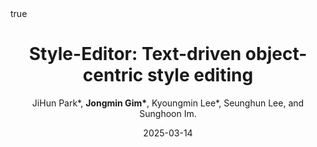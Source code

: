 ---
title: "Style-Editor: Text-driven object-centric style editing"
description: Conference on Computer Vision and Pattern Recognition (CVPR), Jun 2025
author: JiHun Park*, <strong>Jongmin Gim*</strong>, Kyoungmin Lee*, Seunghun Lee, and Sunghoon Im.
categories: publications
date: 2025-03-14
pin: false
math: true
mermaid: true
image:
  path: /assets/img/post_images/style_editor.png
  lqip: data:image/webp;base64,UklGRpoAAABXRUJQVlA4WAoAAAAQAAAADwAABwAAQUxQSDIAAAARL0AmbZurmr57yyIiqE8oiG0bejIYEQTgqiDA9vqnsUSI6H+oAERp2HZ65qP/VIAWAFZQOCBCAAAA8AEAnQEqEAAIAAVAfCWkAALp8sF8rgRgAP7o9FDvMCkMde9PK7euH5M1m6VWoDXf2FkP3BqV0ZYbO6NA/VFIAAAA
  alt: SAstyler
---